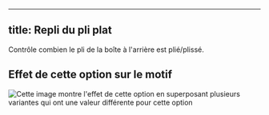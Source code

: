 ***

## title: Repli du pli plat

Contrôle combien le pli de la boîte à l'arrière est plié/plissé.

## Effet de cette option sur le motif

![Cette image montre l'effet de cette option en superposant plusieurs variantes qui ont une valeur différente pour cette option](simon\_boxpleatfold\_sample.svg "Effet de cette option sur le motif")

